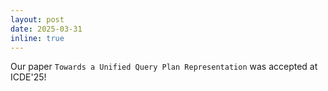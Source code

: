 ```yaml
---
layout: post
date: 2025-03-31
inline: true
---
```


Our paper `Towards a Unified Query Plan Representation` was accepted at ICDE'25!